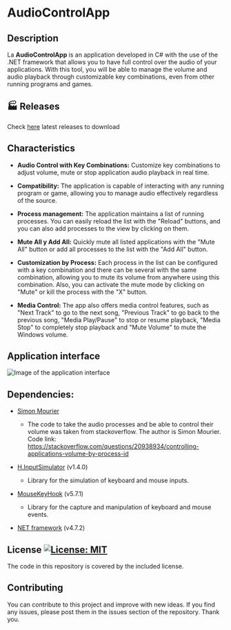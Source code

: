# AudioControlApp

## Description

La **AudioControlApp** is an application developed in C# with the use of the .NET framework that allows you to have full control over the audio of your applications. With this tool, you will be able to manage the volume and audio playback through customizable key combinations, even from other running programs and games.

## 🏭 Releases
Check [here](https://github.com/illoIvan/AudioAppController/releases) latest releases to download

## Characteristics

- **Audio Control with Key Combinations:** Customize key combinations to adjust volume, mute or stop application audio playback in real time.

- **Compatibility:** The application is capable of interacting with any running program or game, allowing you to manage audio effectively regardless of the source.

- **Process management:** The application maintains a list of running processes. You can easily reload the list with the "Reload" buttons, and you can also add processes to the view by clicking on them.

- **Mute All y Add All:** Quickly mute all listed applications with the "Mute All" button or add all processes to the list with the "Add All" button.

- **Customization by Process:** Each process in the list can be configured with a key combination and there can be several with the same combination, allowing you to mute its volume from anywhere using this combination. Also, you can activate the mute mode by clicking on "Mute" or kill the process with the "X" button.

- **Media Control:** The app also offers media control features, such as "Next Track" to go to the next song, "Previous Track" to go back to the previous song, "Media Play/Pause" to stop or resume playback, "Media Stop" to completely stop playback and "Mute Volume" to mute the Windows volume.

## Application interface

![Image of the application interface](https://github.com/illoIvan/AudioAppController/assets/40025251/d39a6624-55d2-4be3-8417-e38ac385a4d6)

## Dependencies:

- [Simon Mourier](https://stackoverflow.com/users/403671/simon-mourier)
  - The code to take the audio processes and be able to control their volume was taken from stackoverflow. The author is Simon Mourier.
  Code link: https://stackoverflow.com/questions/20938934/controlling-applications-volume-by-process-id

- [H.InputSimulator](https://www.nuget.org/packages/H.InputSimulator/) (v1.4.0)
  - Library for the simulation of keyboard and mouse inputs.

- [MouseKeyHook](https://www.nuget.org/packages/MouseKeyHook/) (v5.7.1)
  - Library for the capture and manipulation of keyboard and mouse events.

- [NET framework]() (v4.7.2)

## License [![License: MIT](https://img.shields.io/badge/License-MIT-yellow.svg)](https://opensource.org/licenses/MIT)

The code in this repository is covered by the included license.

## Contributing
You can contribute to this project and improve with new ideas. If you find any issues, please post them in the issues section of the repository. Thank you.
